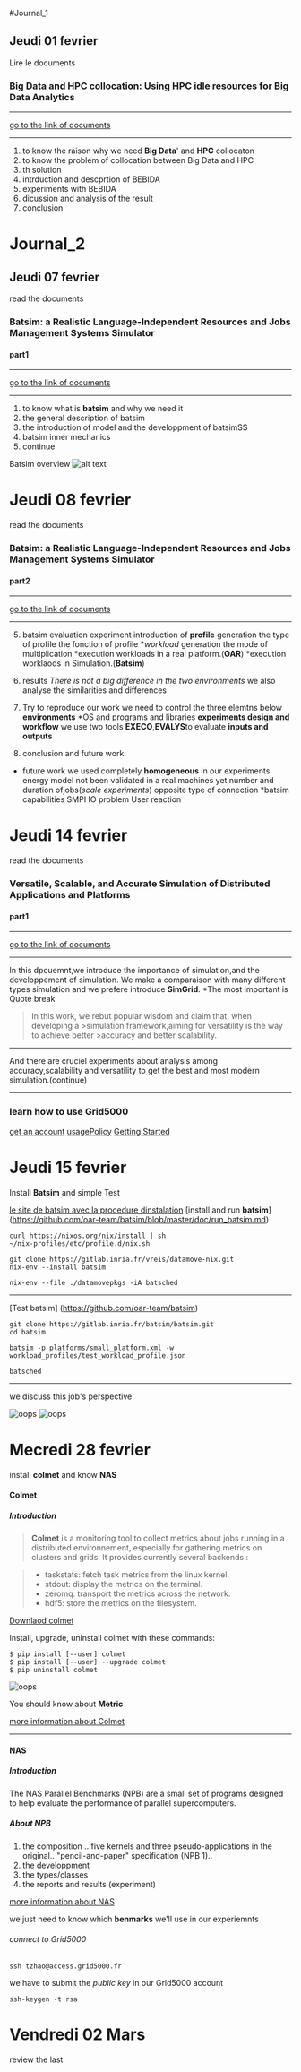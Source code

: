 #Journal_1
## Jeudi 01 fevrier
Lire le documents
### Big Data and HPC collocation: Using HPC idle resources for Big Data Analytics
***
[go to the link of documents](https://hal.archives-ouvertes.fr/hal-01633507/file/bigdata_hpc_colocation.pdf)
***
1. to know the raison why we need **Big Data**' and **HPC** collocaton
2. to know the problem of collocation between Big Data and HPC
3. th solution
4. intrduction and descprtion of BEBIDA
5. experiments with BEBIDA
6. dicussion and analysis of the result
7. conclusion

# Journal_2
## Jeudi 07 fevrier
read the documents
### Batsim: a Realistic Language-Independent Resources and Jobs Management Systems Simulator
#### part1
***
[go to the link of documents](https://hal.archives-ouvertes.fr/hal-01333471/document)
***
1. to know what is **batsim** and why we need it
2. the general description of batsim
3. the introduction of model and the developpment of batsimSS
4. batsim inner mechanics
5. continue

Batsim overview
![alt text](https://github.com/Tuo018/Stage_TER/blob/master/Batsim.png)

# Jeudi 08 fevrier
read the documents
### Batsim: a Realistic Language-Independent Resources and Jobs Management Systems Simulator
#### part2
***
[go to the link of documents](https://hal.archives-ouvertes.fr/hal-01333471/document)
***

5. batsim evaluation experiment introduction of **profile** generation the type of profile
the fonction of profile
*_workload_ generation
the mode of multiplication
*execution workloads in a real platform.(**OAR**)
*execution worklaods in Simulation.(**Batsim**)
6. results *There is not a big difference in the two environments* we also analyse the similarities and differences

7. Try to reproduce our work
we need to control the three elemtns below
**environments**
*OS and programs and libraries
**experiments design and workflow**
we use two tools **EXECO**,**EVALYS**to evaluate
**inputs and outputs**

8. conclusion and future work

* future work
we used completely **homogeneous** in our experiments
energy model not been validated in a real machines yet
number and duration ofjobs(_scale experiments_)
opposite type of connection
*batsim capabilities
SMPI
IO problem
User reaction

# Jeudi 14 fevrier
read the documents
### Versatile, Scalable, and Accurate Simulation of Distributed Applications and Platforms
#### part1
***
[go to the link of documents](https://hal.inria.fr/hal-01017319v2/document)
***
In this dpcuemnt,we introduce the importance of simulation,and the developpement of simulation.
We make a comparaison with many different types simulation and we prefere introduce **SimGrid**.
*The most important is
Quote break
>In this work, we rebut popular wisdom and claim that, when developing a >simulation framework,aiming for versatility is the way to achieve better >accuracy and better scalability.
***
And there are cruciel experiments about analysis among accuracy,scalability and versatility to get the best and most modern simulation.(continue)
***

### learn how to use Grid5000
[get an account](https://www.grid5000.fr/mediawiki/index.php/Grid5000:Get_an_account)
[usagePolicy](https://www.grid5000.fr/mediawiki/index.php/Grid5000:UsagePolicy)
[Getting Started](https://www.grid5000.fr/mediawiki/index.php/Getting_Started)

# Jeudi 15 fevrier
Install **Batsim** and simple Test


[le site de batsim avec la procedure dinstalation](https://gitlab.inria.fr/batsim)
[install and run **batsim**]
(https://github.com/oar-team/batsim/blob/master/doc/run_batsim.md)
```
curl https://nixos.org/nix/install | sh
~/nix-profiles/etc/profile.d/nix.sh

git clone https://gitlab.inria.fr/vreis/datamove-nix.git
nix-env --install batsim

nix-env --file ./datamovepkgs -iA batsched
```
***
[Test batsim]
(https://github.com/oar-team/batsim)
```
git clone https://gitlab.inria.fr/batsim/batsim.git
cd batsim

batsim -p platforms/small_platform.xml -w workload_profiles/test_workload_profile.json

batsched
```
***
we discuss this job's perspective

![oops](TER1.jpg)
![oops](TER2.jpg)

# Mecredi 28 fevrier
install __colmet__ and know **NAS**
#### **Colmet**
##### Introduction
> **Colmet** is a monitoring tool to collect metrics about jobs running in a
> distributed environnement, especially for gathering metrics on clusters
> and grids. It provides currently several backends :

> * taskstats: fetch task metrics from the linux kernel.
> * stdout: display the metrics on the terminal.
> * zeromq: transport the metrics across the network.
> * hdf5: store the metrics on the filesystem.


[Downlaod colmet](https://github.com/oar-team/colmet.git)

Install, upgrade, uninstall colmet with these commands:
```
$ pip install [--user] colmet
$ pip install [--user] --upgrade colmet
$ pip uninstall colmet
```
![oops](colmet_node.png)

You should know about **Metric**


[more information about Colmet](https://github.com/oar-team/colmet)
***
#### NAS
##### Introduction
The NAS Parallel Benchmarks (NPB) are a small set of programs designed to help evaluate the performance of parallel supercomputers.
##### About NPB
1. the composition
...five kernels and three pseudo-applications in the original.. "pencil-and-paper" specification (NPB 1)..
2. the developpment
3. the types/classes
4. the reports and results (experiment)

[more information about NAS](https://www.nas.nasa.gov/publications/npb.html)

we just need to know which **benmarks** we'll use in our experiemnts

###### connect to Grid5000
```
ssh tzhao@access.grid5000.fr
```
we have to submit the *public key* in our Grid5000 account

```
ssh-keygen -t rsa
```

# Vendredi 02 Mars
review the last
